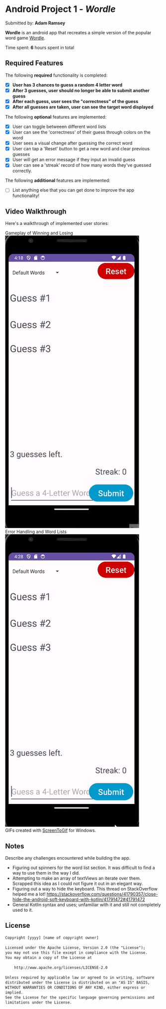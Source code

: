 # Android Project 1 - *Wordle*

Submitted by: **Adam Ramsey**

**Wordle** is an android app that recreates a simple version of the popular word game [Wordle](https://www.nytimes.com/games/wordle/index.html). 

Time spent: **6** hours spent in total

## Required Features

The following **required** functionality is completed:

- [x] **User has 3 chances to guess a random 4 letter word**
- [x] **After 3 guesses, user should no longer be able to submit another guess**
- [x] **After each guess, user sees the "correctness" of the guess**
- [x] **After all guesses are taken, user can see the target word displayed**

The following **optional** features are implemented:

- [x] User can toggle betweeen different word lists
- [x] User can see the 'correctness' of their guess through colors on the word 
- [x] User sees a visual change after guessing the correct word
- [x] User can tap a 'Reset' button to get a new word and clear previous guesses
- [x] User will get an error message if they input an invalid guess
- [x] User can see a 'streak' record of how many words they've guessed correctly.

The following **additional** features are implemented:

* [ ] List anything else that you can get done to improve the app functionality!

## Video Walkthrough

Here's a walkthrough of implemented user stories:

Gameplay of Winning and Losing<br />
<img src='wordle.gif' title='Winning and Losing' width='' alt='Winning and Losing' /> <br />
Error Handling and Word Lists<br />
<img src='wordle2.gif' title='Error Handling and Word Lists' width='' alt='Error Handling and Word Lists' /> <br />
GIFs created with [ScreenToGif](https://www.screentogif.com/) for Windows. 

## Notes

Describe any challenges encountered while building the app.
- Figuring out spinners for the word list section. It was difficult to find a way to use them in the way I did.
- Attempting to make an array of textViews an iterate over them. Scrapped this idea as I could not figure it out in an elegant way.
- Figuring out a way to hide the keyboard. This thread on StackOverflow helped me a lot! https://stackoverflow.com/questions/41790357/close-hide-the-android-soft-keyboard-with-kotlin/41791472#41791472
- General Kotlin syntax and uses; unfamiliar with it and still not completely used to it.
	

## License

    Copyright [yyyy] [name of copyright owner]

    Licensed under the Apache License, Version 2.0 (the "License");
    you may not use this file except in compliance with the License.
    You may obtain a copy of the License at

        http://www.apache.org/licenses/LICENSE-2.0

    Unless required by applicable law or agreed to in writing, software
    distributed under the License is distributed on an "AS IS" BASIS,
    WITHOUT WARRANTIES OR CONDITIONS OF ANY KIND, either express or implied.
    See the License for the specific language governing permissions and
    limitations under the License.
